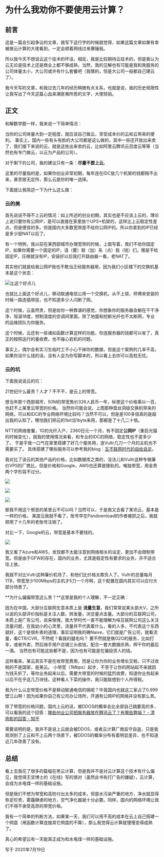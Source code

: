 # 为什么我劝你不要使用云计算？

## 前言
这是一篇会引起争议的文章，我写下这行字的时候就觉得，如果这篇文章如果有幸被做云计算的大佬看到，一定会顺着网线过来爆锤我。

所以我今天不想说云这个技术的坏话，相反，我是比较期待云技术的，但是我认为云无论是技术上还是商业上都不够成熟，当然，我的见解也有可能是我和我服务的公司体量太小，大公司或许有什么套餐吧（我猜的，但是大公司一般都自己建云了）。

我今天写的文章，和我过去几年的经历稍微有点关系，也就是说，我的历史局限性让我写出了今天这篇心血来潮匪夷所思的文字，大佬轻拍。

## 正文

和解数学题一样，我来说一下简单情况：

当你的公司体量大到一定程度，就应该自己做云，享受成本价的云和云带来的便利。
事实上，国内一些有头有脸的大公司都是这么做的，其中一些还开放出来卖了，我们接下来说的云，就是这些出来卖的云，比如阿里云腾讯云百度云等等（当然也有专门做云，以云为产品的公司）。

对于剩下的公司，我的建议只有一条：**尽量不要上云**。

这里的尽量指的是，如果你创业非常初期，每年连在IDC放几个机架的钱都掏不出来，甚至居无定所，那么云是你的唯一选择。

下面就让我简述一下为什么这么做：

### 云的美

首先说说不得不上云的情况：如上所述的创业初期，其实也是不应该上云的，理论上说只要你有公网IP，是可以直接在家里放个UPS+机架的，这样比上云稳定性差点，但是便宜的多。但是国内大多数宽带是不给你公网IP的。所以你拿到的IP已经是多少层NAT以后了。

有一个特例，我以前在某西部城市办理宽带的时候，上面写着，我们不给你固定IP，如果你需要一个固定的IP，请（要）联（加）系（点）我（钱）们。哪是不给固定IP，压根就没有IP，安装好以后我打开路由器一看，老NAT了。

其实他们就是给我公网IP我也不敢当正经服务器用，因为我们小区楼下的交换机基本是这个状态：

![比这个好点儿](/img/2020-07-19-17-41-24.png)

也就比上面这个好点儿，移动联通电信公用一个交换机，从不上锁，师傅来安装的时候一路连插带拔，也不知道多少人闪断了网。

这个时候，云虽然贵，但是给你一种靠谱的感觉，你想象你的服务器会躺在干干净净，恒温18度，控制湿度的空调间里面，除了地震和挖断光纤也不太断网，专业的运维团队为你服务。

这个时候，云还有一些诸如函数计算这样的功能，你连服务器的钱都可以省了，真正的按照运行的量收费，也不操心宕机的问题。

事实上，偶尔会有实习生临时工不小心干掉你的数据，但是这个案例的几率不高，如果你没什么钱的话，没有人会为你写脚本的，所以看上去你可以高枕无忧。

### 云的坑

下面我说说云的坑：

21世纪什么最贵？人才？不不不，是云上的带宽。

想当年那个西部城市，50M的带宽售价326人民币一年，纵使这个价格乘以一百，也赶不上某里云带宽的价格。
当然你可能会说，上图那种盘丝洞级交换机带来的网络，可以和IDC的专业网络环境比较吗？当然不可以，但是差100多倍真的是超出我的认知了。哪怕我们把云的1bit当1byte来用，那都差了十几二十倍。

NTT的网络套餐，1G的光纤入户，2360日元一个月，有不固定**公网IP**（重启光猫的时候变化），就我的使用情况来看，和专业的IDC的网络，稳定性也不差多少了。
于是乎我一口气在家里搭建了好几个服务用，连Vultr几刀一个月的主机也不需要买了。
具体搭建了哪些服务可以参考我的blog：[互不联网时代的自给自足](/other-tech/net-self-sufficient.md)。

我对比了该云的其他产品的价格，比如数据库之类的，没法儿和Vultr这种专做廉价VPS的厂商比，但是价格和Google，AWS也还算是接轨的。唯独带宽，用金贵两个字形容不过分。

![](/img/2020-07-19-18-49-22.png)

![](/img/2020-07-19-18-49-44.png)

![](/img/2020-07-19-18-55-40.png)



那我不用这个邪恶的某里云不可以吗？当然可以，于是我又去看了某讯云，基本是一样的价格。
某度云我就不看了，账号早在Pandownload的作者被抓之后，我就把用了十几年的老账号注销了。

对比一下，Google的云，带宽是基本不要钱的。

![](/img/2020-07-19-18-14-13.png)

我又看了Azure和AWS，发现都不太能注意到网络相关的设定，更加不会限制带宽。但是由于GFW的存在，国内的业务，尤其是稳定性有要求的业务，并不适合往上放。

我就不对比Vultr这种廉价机场了，和他们比价格太欺负人了。Vultr的总量每月1TB，带宽至少100Mbps的主机才5刀一个月啊，这个配置在国内其实可以应付大部分场景了。

**为什么偏偏带宽这么贵？**这里是我的个人理解，不一定正确：

因为在中国，大部分互联网生意本质上是 **流量生意**，我们常常说某头部大V，之所以说的头部评价指标是关注人数，转发量，浏览量点击量。大部分的互联网公司，本质上是广告公司，说来惭愧，我大学时代一直不能理解为啥互联网公司这么关注流量问题，在我幼小的心灵里，流量并不代表着什么，看的人多，不代表这个东西就好，这个是很朴素的道理，事实证明我的确Naive，它们就是广告公司，就看流量，看CTR/CVR，不然呢？看我的腿毛吗？
要不然就是做O2O的服务，比如打车，或者外卖，然后骑手用户店铺三头收钱，配合一套大数据杀熟，榨干你的最后一滴。
当然也有可能这些都不是，因为也有可能是在骗投资人的钱。

这样看来，某云其实不是在收带宽费用，而是让你为你的业务增长交税，只不过收税的不是国家，是某云。
小带宽（1Mbps）起步，不至于让你的网站起不来就因为钱夭折了，等你业务起来以后，需要大带宽的时候的猛烈收费，知道你业务起来以后不在乎这几万块钱，这种看人下菜的操作，我只能联想到个人所得税。

我为什么认定带宽价格不是移动联通电信的锅呢？毕竟国内也就这三家占了0.999壁江山啊！因为如果你自己有公司办公场所，开通有公网IP的网络并没有那么贵。

除了带宽的价格问题，国内上云的话，被DDOS的概率会比全部自己搞要高的多，可以看我的这个回答：[哪些创业公司把服务器放在腾讯云了？有哪些弊端？ - 清雨影的回答 - 知乎](https://www.zhihu.com/question/20983398/answer/316353756)

需要说明的是，我并不是说上云就会被DDOS，或者云计算厂商监守自盗，只是我观测到了上云和不上云两个场景下，被DDOS的概率分布有着明显差异，也不知道近几年改善了没有。

## 总结

看上去我花了很多的篇幅在黑云计算，但是我并不是对云计算这个技术有什么偏见，我觉得王坚博士的《在线》写的很对（虽然此书有打广告的嫌疑），云计算，会成为水电煤一样的基础设施。

但是我们不想为带宽和高防付出太多的成本，但是水污染严重的地方，净水就显得弥足珍贵，雾霾肆虐的地方，空气净化器就十分必要。同样，国内的网络环境让我们不得不承受高昂的带宽价格。

我有一个简单的判断方法，如果某一天，我们可以用不高的成本在云上自己搭建一个网盘（用函数计算连接其它网盘的不算），那么我觉得云计算就慢慢变得成熟了。

真心的希望云有一天能真正成为和水电煤一样的基础设施。

写于 2020年7月19日